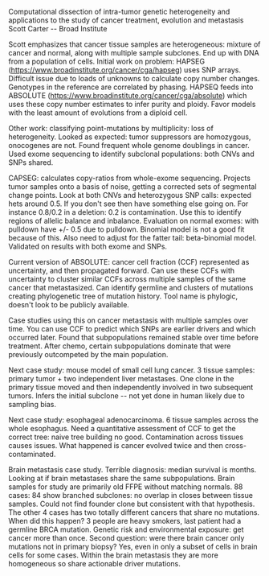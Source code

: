 Computational dissection of intra-tumor genetic heterogeneity and applications
to the study of cancer treatment, evolution and metastasis
Scott Carter -- Broad Institute

Scott emphasizes that cancer tissue samples are heterogeneous: mixture of cancer
and normal, along with multiple sample subclones. End up with DNA from a
population of cells. Initial work on problem: HAPSEG
(https://www.broadinstitute.org/cancer/cga/hapseg) uses SNP arrays. Difficult
issue due to loads of unknowns to calculate copy number changes. Genotypes in
the reference are correlated by phasing. HAPSEQ feeds into ABSOLUTE
(https://www.broadinstitute.org/cancer/cga/absolute) which uses these copy
number estimates to infer purity and ploidy. Favor models with the least amount
of evolutions from a diploid cell.

Other work: classifying point-mutations by multiplicity: loss of
heterogeneity. Looked as expected: tumor suppressors are homozygous, onocogenes
are not. Found frequent whole genome doublings in cancer. Used exome sequencing
to identify subclonal populations: both CNVs and SNPs shared.

CAPSEG: calculates copy-ratios from whole-exome sequencing. Projects tumor
samples onto a basis of noise, getting a corrected sets of segmental change
points. Look at both CNVs and heterozygous SNP calls: expected hets
around 0.5. If you don't see then have something else going on. For
instance 0.8/0.2 in a deletion: 0.2 is contamination. Use this to identify
regions of allelic balance and inbalance. Evaluation on normal exomes: with
pulldown have +/- 0.5 due to pulldown. Binomial model is not a good fit because
of this. Also need to adjust for the fatter tail: beta-binomial model. Validated
on results with both exome and SNPs.

Current version of ABSOLUTE: cancer cell fraction (CCF) represented as
uncertainty, and then propagated forward. Can use these CCFs with uncertainty to
cluster similar CCFs across multiple samples of the same cancer that
metastasized. Can identify germline and clusters of mutations creating
phylogenetic tree of mutation history. Tool name is phylogic, doesn't look to be
publicly available.

Case studies using this on cancer metastasis with multiple samples over
time. You can use CCF to predict which SNPs are earlier drivers and which
occurred later. Found that subpopulations remained stable over time before
treatment. After chemo, certain subpopulations dominate that were previously
outcompeted by the main population.

Next case study: mouse model of small cell lung cancer. 3 tissue samples:
primary tumor + two independent liver metastases. One clone in the primary
tissue moved and then independently involved in two subsequent tumors. Infers
the initial subclone -- not yet done in human likely due to sampling bias.

Next case study: esophageal adenocarcinoma. 6 tissue samples across the whole
esophagus. Need a quantitative assessment of CCF to get the correct tree: naive
tree building no good. Contamination across tissues causes issues. What happened
is cancer evolved twice and then cross-contaminated.

Brain metastasis case study. Terrible diagnosis: median survival is
months. Looking at if brain metastases share the same subpopulations. Brain
samples for study are primarily old FFPE without matching normals. 88 cases: 84
show branched subclones: no overlap in closes between tissue samples. Could not
find founder clone but consistent with that hypothesis. The other 4 cases has
two totally different cancers that share no mutations. When did this happen? 3
people are heavy smokers, last patient had a germline BRCA mutation. Genetic
risk and environmental exposure: get cancer more than once. Second question:
were there brain cancer only mutations not in primary biopsy? Yes, even in only
a subset of cells in brain cells for some cases. Within the brain metastasis
they are more homogeneous so share actionable driver mutations.
